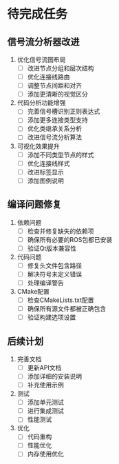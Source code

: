 # 待完成任务

## 信号流分析器改进
1. 优化信号流图布局
   - [ ] 改进节点分组和层次结构
   - [ ] 优化连接线路由
   - [ ] 调整节点间距和对齐
   - [ ] 添加更清晰的视觉区分

2. 代码分析功能增强
   - [ ] 完善信号槽识别正则表达式
   - [ ] 添加更多连接类型支持
   - [ ] 优化类继承关系分析
   - [ ] 改进信号流分析算法

3. 可视化效果提升
   - [ ] 添加不同类型节点的样式
   - [ ] 优化连接线样式
   - [ ] 改进标签显示
   - [ ] 添加图例说明

## 编译问题修复
1. 依赖问题
   - [ ] 检查并修复缺失的依赖项
   - [ ] 确保所有必要的ROS包都已安装
   - [ ] 验证Qt版本兼容性

2. 代码问题
   - [ ] 修复头文件包含路径
   - [ ] 解决符号未定义错误
   - [ ] 处理编译警告

3. CMake配置
   - [ ] 检查CMakeLists.txt配置
   - [ ] 确保所有源文件都被正确包含
   - [ ] 验证构建选项设置

## 后续计划
1. 完善文档
   - [ ] 更新API文档
   - [ ] 添加详细的安装说明
   - [ ] 补充使用示例

2. 测试
   - [ ] 添加单元测试
   - [ ] 进行集成测试
   - [ ] 性能测试

3. 优化
   - [ ] 代码重构
   - [ ] 性能优化
   - [ ] 内存使用优化